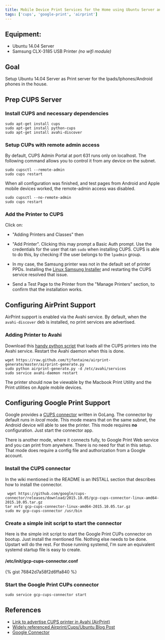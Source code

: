 ```yaml
---
title: Mobile Device Print Services for the Home using Ubuntu Server and a USB Printer
tags: ['cups', 'google-print', 'airprint']
---
```


## Equipment:
* Ubuntu 14.04 Server
* Samsung CLX-3185 USB Printer _(no wifi module)_

## Goal

Setup Ubuntu 14.04 Server as Print server for the Ipads/Iphones/Android phones
in the house.

## Prep CUPS Server

### Install CUPS and necessary dependencies

```
sudo apt-get install cups
sudo apt-get install python-cups
sudo apt-get install avahi-discover
```

### Setup CUPs with remote admin access
By default, CUPS Admin Portal at port 631 runs only on localhost. The following
command allows you to control it from any device on the subnet.

```
sudo cupsctl --remote-admin
sudo cups restart
```

When all configuration was finished, and test pages from Android and Apple mobile
devices worked, the remote-admin access was disabled.

```
sudo cupsctl --no-remote-admin
sudo cups restart
```

### Add the Printer to CUPS

Click on:

  * "Adding Printers and Classes" then

  * "Add Printer". Clicking this may prompt a Basic Auth  prompt.
Use the credentials for the user that ran ``sudo`` when installing CUPS.
CUPS is able to do this, by checking if the user belongs to the ``lpadmin`` group.
  * In my case, the Samsung printer was not in the default set of printer PPDs.
Installing the [Linux Samsung Installer](http://www.bchemnet.com/suldr/) and restarting the CUPS service resolved
that issue.

  * Send a Test Page to the Printer from the "Manage Printers" section, to
confirm that the installation works.


## Configuring AirPrint Support

AirPrint support is enabled via the Avahi service. By default, when the ``avahi-discover``
deb is installed, no print services are advertised.

### Adding Printer to Avahi

Download this [handy python script](https://raw.github.com/tjfontaine/airprint-generate/master/airprint-generate.py) that loads all the CUPS printers into the Avahi service. Restart the Avahi daemon when this is done.

```
wget https://raw.github.com/tjfontaine/airprint-generate/master/airprint-generate.py
sudo python airprint-generate.py -d /etc/avahi/services
sudo service avahi-daemon restart
```

The printer should now be viewable by the Macbook Print Utility and the Print
utilities on Apple mobile devices.

## Configuring Google Print Support

Google provides a [CUPS connector](https://github.com/google/cups-connector) written in GoLang.
The connector by default runs in _local_ mode. This mode means that on the
same subnet, the Android device will able to see the printer. This mode requires
**no** configuration. Just start the connector app.

There is another mode, where it connects fully, to Google Print Web service and you can print
 from anywhere. There is no need for that in this setup. That mode does require
a config file and authorization from a Google account.

### Install the CUPS connector
In the wiki mentioned in the README is an INSTALL section that describes how to install
the connector.

```
 wget https://github.com/google/cups-connector/releases/download/2015.10.05/gcp-cups-connector-linux-amd64-2015.10.05.tar.gz
tar xvfz gcp-cups-connector-linux-amd64-2015.10.05.tar.gz
sudo mv gcp-cups-connector /usr/bin

```

### Create a simple init script to start the connector

Here is the simple init script to start the Google Print CUPs connector on bootup.
Just install the mentioned file. Nothing else needs to be done. Upstart will do the rest.
For those running systemd, I'm sure an equivalent systemd startup file is easy to create.

#### /etc/init/gcp-cups-connector.conf
{% gist 76842d7a58f2d6ffa840 %}

### Start the Google Print CUPs connector
```
sudo service gcp-cups-connector start
```

## References

* [Link to advertise CUPS printer in Avahi (AirPrint)](https://wiki.archlinux.org/index.php/Avahi)
* [Widely referenced Airprint/Cups/Ubuntu Blog Post](https://david.gyttja.com/2010/11/11/airprint-on-ubuntu/)
* [Google Connector](https://github.com/google/cups-connector)
